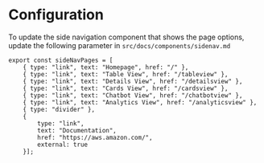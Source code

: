 # Configuration

To update the side navigation component that shows the page options, update the following parameter in `src/docs/components/sidenav.md`

```
export const sideNavPages = [
    { type: "link", text: "Homepage", href: "/" },
    { type: "link", text: "Table View", href: "/tableview" },
    { type: "link", text: "Details View", href: "/detailsview" },
    { type: "link", text: "Cards View", href: "/cardsview" },
    { type: "link", text: "Chatbot View", href: "/chatbotview" },
    { type: "link", text: "Analytics View", href: "/analyticsview" },
    { type: "divider" },
    {
        type: "link",
        text: "Documentation",
        href: "https://aws.amazon.com/",
        external: true
    }];
```